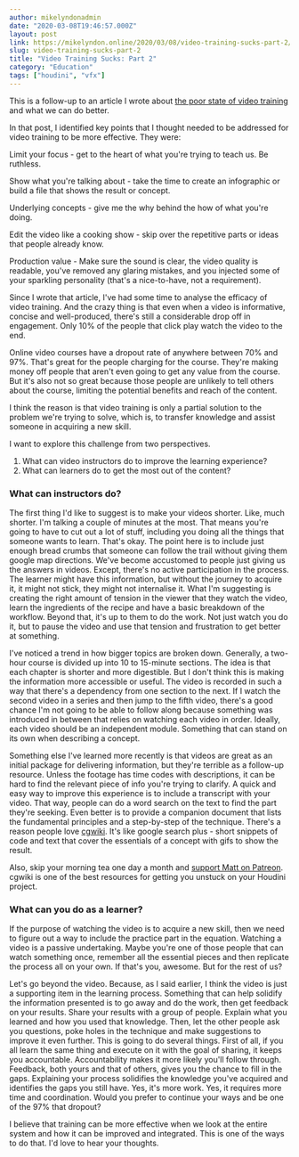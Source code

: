 ```yaml
---
author: mikelyndonadmin
date: "2020-03-08T19:46:57.000Z"
layout: post
link: https://mikelyndon.online/2020/03/08/video-training-sucks-part-2/
slug: video-training-sucks-part-2
title: "Video Training Sucks: Part 2"
category: "Education"
tags: ["houdini", "vfx"]
---
```


This is a follow-up to an article I wrote about [the poor state of video training](/video-training-sucks/) and what we can do better.

In that post, I identified key points that I thought needed to be addressed for video training to be more effective. They were:

Limit your focus - get to the heart of what you're trying to teach us. Be ruthless.

Show what you're talking about - take the time to create an infographic or build a file that shows the result or concept.

Underlying concepts - give me the why behind the how of what you're doing.

Edit the video like a cooking show - skip over the repetitive parts or ideas that people already know.

Production value - Make sure the sound is clear, the video quality is readable, you've removed any glaring mistakes, and you injected some of your sparkling personality (that's a nice-to-have, not a requirement).

Since I wrote that article, I've had some time to analyse the efficacy of video training. And the crazy thing is that even when a video is informative, concise and well-produced, there's still a considerable drop off in engagement. Only 10% of the people that click play watch the video to the end.

Online video courses have a dropout rate of anywhere between 70% and 97%. That's great for the people charging for the course. They're making money off people that aren't even going to get any value from the course. But it's also not so great because those people are unlikely to tell others about the course, limiting the potential benefits and reach of the content.

I think the reason is that video training is only a partial solution to the problem we're trying to solve, which is, to transfer knowledge and assist someone in acquiring a new skill.

I want to explore this challenge from two perspectives.

1. What can video instructors do to improve the learning experience?
2. What can learners do to get the most out of the content?

### What can instructors do?

The first thing I'd like to suggest is to make your videos shorter. Like, much shorter. I'm talking a couple of minutes at the most. That means you're going to have to cut out a lot of stuff, including you doing all the things that someone wants to learn. That's okay. The point here is to include just enough bread crumbs that someone can follow the trail without giving them google map directions. We've become accustomed to people just giving us the answers in videos. Except, there's no active participation in the process. The learner might have this information, but without the journey to acquire it, it might not stick, they might not internalise it. What I'm suggesting is creating the right amount of tension in the viewer that they watch the video, learn the ingredients of the recipe and have a basic breakdown of the workflow. Beyond that, it's up to them to do the work. Not just watch you do it, but to pause the video and use that tension and frustration to get better at something.

I've noticed a trend in how bigger topics are broken down. Generally, a two-hour course is divided up into 10 to 15-minute sections. The idea is that each chapter is shorter and more digestible. But I don't think this is making the information more accessible or useful. The video is recorded in such a way that there's a dependency from one section to the next. If I watch the second video in a series and then jump to the fifth video, there's a good chance I'm not going to be able to follow along because something was introduced in between that relies on watching each video in order. Ideally, each video should be an independent module. Something that can stand on its own when describing a concept.

Something else I've learned more recently is that videos are great as an initial package for delivering information, but they're terrible as a follow-up resource. Unless the footage has time codes with descriptions, it can be hard to find the relevant piece of info you're trying to clarify. A quick and easy way to improve this experience is to include a transcript with your video. That way, people can do a word search on the text to find the part they're seeking. Even better is to provide a companion document that lists the fundamental principles and a step-by-step of the technique. There's a reason people love [cgwiki](http://www.tokeru.com/cgwiki/?title=Houdini). It's like google search plus - short snippets of code and text that cover the essentials of a concept with gifs to show the result.

Also, skip your morning tea one day a month and [support Matt on Patreon](https://www.patreon.com/mattestela). cgwiki is one of the best resources for getting you unstuck on your Houdini project.

### What can you do as a learner?

If the purpose of watching the video is to acquire a new skill, then we need to figure out a way to include the practice part in the equation. Watching a video is a passive undertaking. Maybe you're one of those people that can watch something once, remember all the essential pieces and then replicate the process all on your own. If that's you, awesome. But for the rest of us?

Let's go beyond the video. Because, as I said earlier, I think the video is just a supporting item in the learning process. Something that can help solidify the information presented is to go away and do the work, then get feedback on your results. Share your results with a group of people. Explain what you learned and how you used that knowledge. Then, let the other people ask you questions, poke holes in the technique and make suggestions to improve it even further. This is going to do several things. First of all, if you all learn the same thing and execute on it with the goal of sharing, it keeps you accountable. Accountability makes it more likely you'll follow through. Feedback, both yours and that of others, gives you the chance to fill in the gaps. Explaining your process solidifies the knowledge you've acquired and identifies the gaps you still have. Yes, it's more work. Yes, it requires more time and coordination. Would you prefer to continue your ways and be one of the 97% that dropout?

I believe that training can be more effective when we look at the entire system and how it can be improved and integrated. This is one of the ways to do that. I'd love to hear your thoughts.
